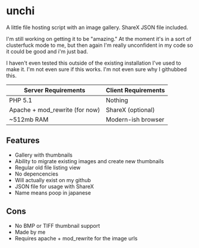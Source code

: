 unchi
=====

A little file hosting script with an image gallery. ShareX JSON file included.

I'm still working on getting it to be "amazing." At the moment it's in a sort of clusterfuck mode to me, but then again I'm really unconfident in my code so it could be good and i'm just bad.

I haven't even tested this outside of the existing installation I've used to make it. I'm not even sure if this works. I'm not even sure why I githubbed this. 

|       Server Requirements      | Client Requirements |
| ------------------------------ | ------------------- |
| PHP 5.1                        | Nothing             |
| Apache + mod_rewrite (for now) | ShareX (optional)   |
| ~512mb RAM                     | Modern-ish browser  |

Features
--------
- Gallery with thumbnails
- Ability to migrate existing images and create new thumbnails
- Regular old file listing view
- No depencencies
- Will actually exist on my github
- JSON file for usage with ShareX
- Name means poop in japanese

Cons
----
- No BMP or TIFF thumbnail support
- Made by me
- Requires apache + mod_rewrite for the image urls
